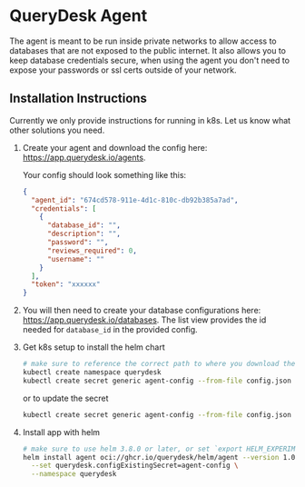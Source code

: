 # QueryDesk Agent

The agent is meant to be run inside private networks to allow access to databases that are not exposed to the public internet. It also allows you to keep database credentials secure, when using the agent you don't need to expose your passwords or ssl certs outside of your network.

## Installation Instructions

Currently we only provide instructions for running in k8s. Let us know what other solutions you need.

1. Create your agent and download the config here: https://app.querydesk.io/agents. 

    Your config should look something like this:
    ```json
    {
      "agent_id": "674cd578-911e-4d1c-810c-db92b385a7ad",
      "credentials": [
        {
          "database_id": "",
          "description": "",
          "password": "",
          "reviews_required": 0,
          "username": ""
        }
      ],
      "token": "xxxxxx"
    }
    ```
1. You will then need to create your database configurations here: https://app.querydesk.io/databases. The list view provides the id needed for `database_id` in the provided config.
1. Get k8s setup to install the helm chart

    ```bash
    # make sure to reference the correct path to where you download the config.json file
    kubectl create namespace querydesk
    kubectl create secret generic agent-config --from-file config.json --namespace querydesk
    ```

    or to update the secret

    ```bash
    kubectl create secret generic agent-config --from-file config.json --namespace querydesk --dry-run=client -o yaml | kubectl apply -f -
    ```

1. Install app with helm

    ```bash
    # make sure to use helm 3.8.0 or later, or set `export HELM_EXPERIMENTAL_OCI=1`
    helm install agent oci://ghcr.io/querydesk/helm/agent --version 1.0.0 \
      --set querydesk.configExistingSecret=agent-config \
      --namespace querydesk
    ```
